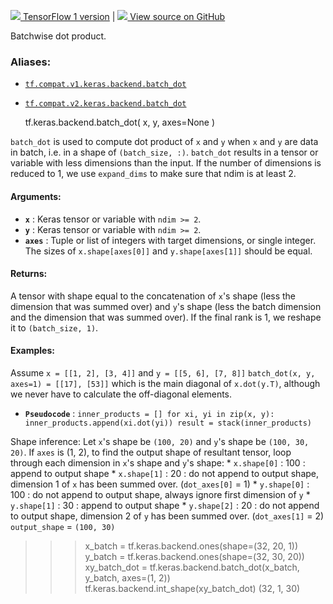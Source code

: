[ ![](https://tensorflow.google.cn/images/tf_logo_32px.png) TensorFlow 1
version](/versions/r1.15/api_docs/python/tf/keras/backend/batch_dot) |  [
![](https://tensorflow.google.cn/images/GitHub-Mark-32px.png) View source on
GitHub
](https://github.com/tensorflow/tensorflow/blob/r2.0/tensorflow/python/keras/backend.py#L1707-L1904)  
  
  
Batchwise dot product.

### Aliases:

  * [`tf.compat.v1.keras.backend.batch_dot`](/api_docs/python/tf/keras/backend/batch_dot)
  * [`tf.compat.v2.keras.backend.batch_dot`](/api_docs/python/tf/keras/backend/batch_dot)

    
    
    tf.keras.backend.batch_dot(
        x,
        y,
        axes=None
    )
    

`batch_dot` is used to compute dot product of `x` and `y` when `x` and `y` are
data in batch, i.e. in a shape of `(batch_size, :)`. `batch_dot` results in a
tensor or variable with less dimensions than the input. If the number of
dimensions is reduced to 1, we use `expand_dims` to make sure that ndim is at
least 2.

#### Arguments:

  * **`x`** : Keras tensor or variable with `ndim >= 2`.
  * **`y`** : Keras tensor or variable with `ndim >= 2`.
  * **`axes`** : Tuple or list of integers with target dimensions, or single integer. The sizes of `x.shape[axes[0]]` and `y.shape[axes[1]]` should be equal.

#### Returns:

A tensor with shape equal to the concatenation of `x`'s shape (less the
dimension that was summed over) and `y`'s shape (less the batch dimension and
the dimension that was summed over). If the final rank is 1, we reshape it to
`(batch_size, 1)`.

#### Examples:

Assume `x = [[1, 2], [3, 4]]` and `y = [[5, 6], [7, 8]]` `batch_dot(x, y,
axes=1) = [[17], [53]]` which is the main diagonal of `x.dot(y.T)`, although
we never have to calculate the off-diagonal elements.

  * **`Pseudocode`** : `inner_products = [] for xi, yi in zip(x, y): inner_products.append(xi.dot(yi)) result = stack(inner_products)`

Shape inference: Let `x`'s shape be `(100, 20)` and `y`'s shape be `(100, 30,
20)`. If `axes` is (1, 2), to find the output shape of resultant tensor, loop
through each dimension in `x`'s shape and `y`'s shape: * `x.shape[0]` : 100 :
append to output shape * `x.shape[1]` : 20 : do not append to output shape,
dimension 1 of `x` has been summed over. (`dot_axes[0]` = 1) * `y.shape[0]` :
100 : do not append to output shape, always ignore first dimension of `y` *
`y.shape[1]` : 30 : append to output shape * `y.shape[2]` : 20 : do not append
to output shape, dimension 2 of `y` has been summed over. (`dot_axes[1]` = 2)
`output_shape` = `(100, 30)`

> > > x_batch = tf.keras.backend.ones(shape=(32, 20, 1)) y_batch =
> tf.keras.backend.ones(shape=(32, 30, 20)) xy_batch_dot =
> tf.keras.backend.batch_dot(x_batch, y_batch, axes=(1, 2))
> tf.keras.backend.int_shape(xy_batch_dot) (32, 1, 30)

